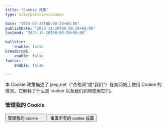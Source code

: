 ```yaml
---
title: "Cookie 政策"
type: site/policies/common

date: "2023-03-28T00:00:28+08:00"
publishDate: "2023-11-20T00:00:28+08:00"
lastmod: "2023-12-20T00:00:28+08:00"

bulletin:
    enable: false
breadcrumb:
    enable: false
footer:
    enable: false

---
```


<div class="container row row-gap-5">
    <div class="col-md-6">
        <p>本 Cookie 政策描述了 jzeg.net（“杰格网”或“我们”）在其网站上使用 Cookie 的情况。它解释了什么是 cookie 以及我们如何使用它们。</p>
    </div>
    <div class="col-md-4 offset-md-1">
        <h3>管理我的 Cookie</h3>
        <div class="d-flex flex-column row-gap-4">
            <button class="btn btn-outline-secondary" type="button" onclick="CookieConsent.showPreferences();">管理我的 cookie <svg class="bi" width="16" height="16"><use href="#bi-cookie"></use></svg></button>
            <button class="btn btn-outline-secondary" type="button" id="ResetCookieConsent">重置所有的 cookie 设置</button>
        </div>
    </div>
</div>
